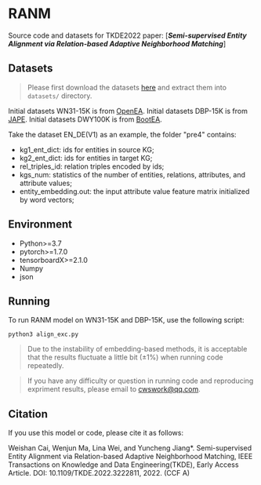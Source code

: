 # RANM

Source code and datasets for TKDE2022 paper: [***Semi-supervised Entity Alignment via Relation-based Adaptive Neighborhood Matching***]

## Datasets

> Please first download the datasets [here](https://www.jianguoyun.com/p/DY8iIAsQ2t_lCBjK3oUEIAA) and extract them into `datasets/` directory.

Initial datasets WN31-15K is from [OpenEA](https://github:com/nju-websoft/OpenEA).
Initial datasets DBP-15K is from [JAPE](https://github.com/nju-websoft/JAPE).
Initial datasets DWY100K is from [BootEA](https://github.com/nju-websoft/BootEA).

Take the dataset EN_DE(V1) as an example, the folder "pre4" contains:
* kg1_ent_dict: ids for entities in source KG;
* kg2_ent_dict: ids for entities in target KG;
* rel_triples_id: relation triples encoded by ids;
* kgs_num: statistics of the number of entities, relations, attributes, and attribute values;
* entity_embedding.out: the input attribute value feature matrix initialized by word vectors;


## Environment

* Python>=3.7
* pytorch>=1.7.0
* tensorboardX>=2.1.0
* Numpy
* json


## Running

To run RANM model on WN31-15K and DBP-15K, use the following script:
```
python3 align_exc.py
```

> Due to the instability of embedding-based methods, it is acceptable that the results fluctuate a little bit (±1%) when running code repeatedly.

> If you have any difficulty or question in running code and reproducing expriment results, please email to cwswork@qq.com.

## Citation

If you use this model or code, please cite it as follows:

Weishan Cai, Wenjun Ma, Lina Wei, and Yuncheng Jiang*. Semi-supervised Entity Alignment via Relation-based Adaptive Neighborhood Matching, IEEE Transactions on Knowledge and Data Engineering(TKDE), Early Access Article. DOI: 10.1109/TKDE.2022.3222811, 2022. (CCF A)


